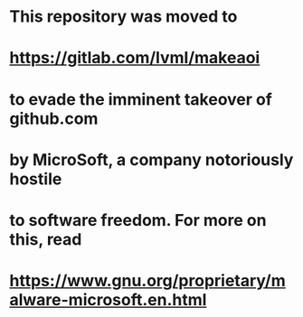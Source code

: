 # This repository was moved to
# https://gitlab.com/lvml/makeaoi
# to evade the imminent takeover of github.com
# by MicroSoft, a company notoriously hostile
# to software freedom. For more on this, read
# https://www.gnu.org/proprietary/malware-microsoft.en.html
